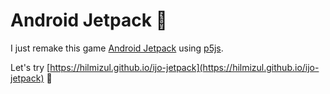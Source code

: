 # Android Jetpack 🚀
I just remake this game [Android Jetpack](https://developer.android.com/10/?linkId=58619083) using [p5js](https://p5js.org).

Let's try [https://hilmizul.github.io/ijo-jetpack](https://hilmizul.github.io/ijo-jetpack) 💙
